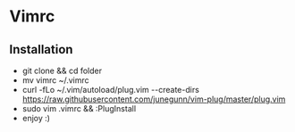 # Vimrc

## Installation

* git clone && cd folder
* mv vimrc ~/.vimrc
* curl -fLo ~/.vim/autoload/plug.vim --create-dirs \
  https://raw.githubusercontent.com/junegunn/vim-plug/master/plug.vim
* sudo vim .vimrc && :PlugInstall
* enjoy :)
